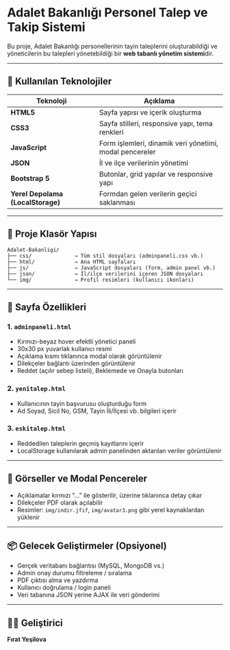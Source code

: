 
# Adalet Bakanlığı Personel Talep ve Takip Sistemi

Bu proje, Adalet Bakanlığı personellerinin tayin taleplerini oluşturabildiği ve yöneticilerin bu talepleri yönetebildiği bir **web tabanlı yönetim sistemi**dir.

---

## 🚀 Kullanılan Teknolojiler

| Teknoloji | Açıklama |
|----------|----------|
| **HTML5** | Sayfa yapısı ve içerik oluşturma |
| **CSS3**  | Sayfa stilleri, responsive yapı, tema renkleri |
| **JavaScript** | Form işlemleri, dinamik veri yönetimi, modal pencereler |
| **JSON** | İl ve ilçe verilerinin yönetimi |
| **Bootstrap 5** | Butonlar, grid yapılar ve responsive yapı |
| **Yerel Depolama (LocalStorage)** | Formdan gelen verilerin geçici saklanması |

---

## 📁 Proje Klasör Yapısı

```
Adalet-Bakanligi/
├── css/              → Tüm stil dosyaları (adminpaneli.css vb.)
├── html/             → Ana HTML sayfaları
├── js/               → JavaScript dosyaları (form, admin panel vb.)
├── json/             → İl/ilçe verilerini içeren JSON dosyaları
└── img/              → Profil resimleri (kullanıcı ikonları)
```

---

## 🔧 Sayfa Özellikleri

### 1. `adminpaneli.html`
- Kırmızı-beyaz hover efektli yönetici paneli
- 30x30 px yuvarlak kullanıcı resmi
- Açıklama kısmı tıklanınca modal olarak görüntülenir
- Dilekçeler bağlantı üzerinden görüntülenir
- Reddet (açılır sebep listeli), Beklemede ve Onayla butonları


### 2. `yenitalep.html`
- Kullanıcının tayin başvurusu oluşturduğu form
- Ad Soyad, Sicil No, GSM, Tayin İli/İlçesi vb. bilgileri içerir

### 3. `eskitalep.html`
- Reddedilen taleplerin geçmiş kayıtlarını içerir
- LocalStorage kullanılarak admin panelinden aktarılan veriler görüntülenir

---

## 📸 Görseller ve Modal Pencereler
- Açıklamalar kırmızı "..." ile gösterilir, üzerine tıklanınca detay çıkar
- Dilekçeler PDF olarak açılabilir
- Resimler: `img/indir.jfif`, `img/avatar3.png` gibi yerel kaynaklardan yüklenir

---

## 📦 Gelecek Geliştirmeler (Opsiyonel)
- Gerçek veritabanı bağlantısı (MySQL, MongoDB vs.)
- Admin onay durumu filtreleme / sıralama
- PDF çıktısı alma ve yazdırma
- Kullanıcı doğrulama / login paneli
- Veri tabanına JSON yerine AJAX ile veri gönderimi

---

## 👨‍💼 Geliştirici
**Fırat Yeşilova**  


